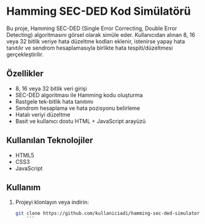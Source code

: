 # Hamming SEC-DED Kod Simülatörü

Bu proje, Hamming SEC-DED (Single Error Correcting, Double Error Detecting) algoritmasını görsel olarak simüle eder. Kullanıcıdan alınan 8, 16 veya 32 bitlik veriye hata düzeltme kodları eklenir, istenirse yapay hata tanıtılır ve sendrom hesaplamasıyla birlikte hata tespiti/düzeltmesi gerçekleştirilir.

## Özellikler
- 8, 16 veya 32 bitlik veri girişi
- SEC-DED algoritması ile Hamming kodu oluşturma
- Rastgele tek-bitlik hata tanıtımı
- Sendrom hesaplama ve hata pozisyonu belirleme
- Hatalı veriyi düzeltme
- Basit ve kullanıcı dostu HTML + JavaScript arayüzü

## Kullanılan Teknolojiler
- HTML5
- CSS3 
- JavaScript 

## Kullanım
1. Projeyi klonlayın veya indirin:
   ```bash
   git clone https://github.com/kullaniciadi/hamming-sec-ded-simulator.git
       ```


